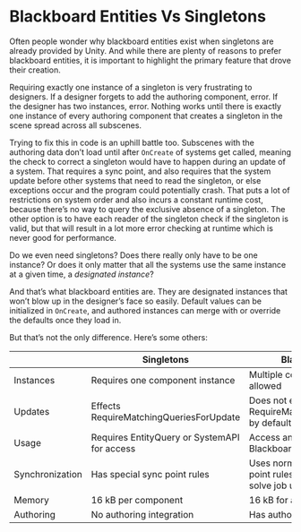 # Blackboard Entities Vs Singletons

Often people wonder why blackboard entities exist when singletons are already
provided by Unity. And while there are plenty of reasons to prefer blackboard
entities, it is important to highlight the primary feature that drove their
creation.

Requiring exactly one instance of a singleton is very frustrating to designers.
If a designer forgets to add the authoring component, error. If the designer has
two instances, error. Nothing works until there is exactly one instance of every
authoring component that creates a singleton in the scene spread across all
subscenes.

Trying to fix this in code is an uphill battle too. Subscenes with the authoring
data don’t load until after `OnCreate` of systems get called, meaning the check
to correct a singleton would have to happen during an update of a system. That
requires a sync point, and also requires that the system update before other
systems that need to read the singleton, or else exceptions occur and the
program could potentially crash. That puts a lot of restrictions on system order
and also incurs a constant runtime cost, because there’s no way to query the
exclusive absence of a singleton. The other option is to have each reader of the
singleton check if the singleton is valid, but that will result in a lot more
error checking at runtime which is never good for performance.

Do we even need singletons? Does there really only have to be one instance? Or
does it only matter that all the systems use the same instance at a given time,
a *designated instance*?

And that’s what blackboard entities are. They are designated instances that
won’t blow up in the designer’s face so easily. Default values can be
initialized in `OnCreate`, and authored instances can merge with or override the
defaults once they load in.

But that’s not the only difference. Here’s some others:

|                 | Singletons                                   | Blackboard Entities                                                                           |
|-----------------|----------------------------------------------|-----------------------------------------------------------------------------------------------|
| Instances       | Requires one component instance              | Multiple component instances allowed                                                          |
| Updates         | Effects RequireMatchingQueriesForUpdate      | Does not effect RequireMatchingQueriesForUpdate by default                                    |
| Usage           | Requires EntityQuery or SystemAPI for access | Access anywhere via BlackboardEntity                                                          |
| Synchronization | Has special sync point rules                 | Uses normal EntityManager sync point rules (collection components solve job use case instead) |
| Memory          | 16 kB per component                          | 16 kB for all components                                                                      |
| Authoring       | No authoring integration                     | Has authoring integration                                                                     |
